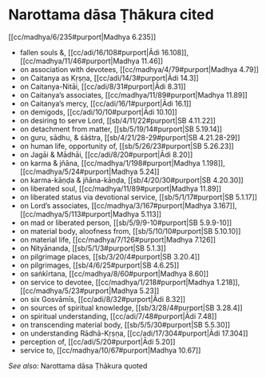 # Narottama dāsa Ṭhākura cited

[[cc/madhya/6/235#purport|Madhya 6.235]]

* fallen souls &, [[cc/adi/16/108#purport|Ādi 16.108]], [[cc/madhya/11/46#purport|Madhya 11.46]]
* on association with devotees, [[cc/madhya/4/79#purport|Madhya 4.79]]
* on Caitanya as Kṛṣṇa, [[cc/adi/14/3#purport|Ādi 14.3]]
* on Caitanya-Nitāi, [[cc/adi/8/31#purport|Ādi 8.31]]
* on Caitanya’s associates, [[cc/madhya/11/89#purport|Madhya 11.89]]
* on Caitanya’s mercy, [[cc/adi/16/1#purport|Ādi 16.1]]
* on demigods, [[cc/adi/10/10#purport|Ādi 10.10]]
* on desiring to serve Lord, [[sb/4/11/22#purport|SB 4.11.22]]
* on detachment from matter, [[sb/5/19/14#purport|SB 5.19.14]]
* on guru, sādhu, & śāśtra, [[sb/4/21/28-29#purport|SB 4.21.28-29]]
* on human life, opportunity of, [[sb/5/26/23#purport|SB 5.26.23]]
* on Jagāi & Mādhāi, [[cc/adi/8/20#purport|Ādi 8.20]]
* on karma & jñāna, [[cc/madhya/1/198#purport|Madhya 1.198]], [[cc/madhya/5/24#purport|Madhya 5.24]]
* on karma-kāṇḍa & jñāna-kāṇḍa, [[sb/4/20/30#purport|SB 4.20.30]]
* on liberated soul, [[cc/madhya/11/89#purport|Madhya 11.89]]
* on liberated status via devotional service, [[sb/5/1/17#purport|SB 5.1.17]]
* on Lord’s associates, [[cc/madhya/3/167#purport|Madhya 3.167]], [[cc/madhya/5/113#purport|Madhya 5.113]]
* on mad or liberated person, [[sb/5/9/9-10#purport|SB 5.9.9-10]]
* on material body, aloofness from, [[sb/5/10/10#purport|SB 5.10.10]]
* on material life, [[cc/madhya/7/126#purport|Madhya 7.126]]
* on Nityānanda, [[sb/5/1/3#purport|SB 5.1.3]]
* on pilgrimage places, [[sb/3/20/4#purport|SB 3.20.4]]
* on pilgrimages, [[sb/4/6/25#purport|SB 4.6.25]]
* on saṅkīrtana, [[cc/madhya/8/60#purport|Madhya 8.60]]
* on service to devotee, [[cc/madhya/1/218#purport|Madhya 1.218]], [[cc/madhya/5/23#purport|Madhya 5.23]]
* on six Gosvāmīs, [[cc/adi/8/32#purport|Ādi 8.32]]
* on sources of spiritual knowledge, [[sb/3/28/4#purport|SB 3.28.4]]
* on spiritual understanding, [[cc/adi/7/48#purport|Ādi 7.48]]
* on transcending material body, [[sb/5/5/30#purport|SB 5.5.30]]
* on understanding Rādhā-Kṛṣṇa, [[cc/adi/17/304#purport|Ādi 17.304]]
* perception of, [[cc/adi/5/20#purport|Ādi 5.20]]
* service to, [[cc/madhya/10/67#purport|Madhya 10.67]]

*See also:* Narottama dāsa Ṭhākura quoted
